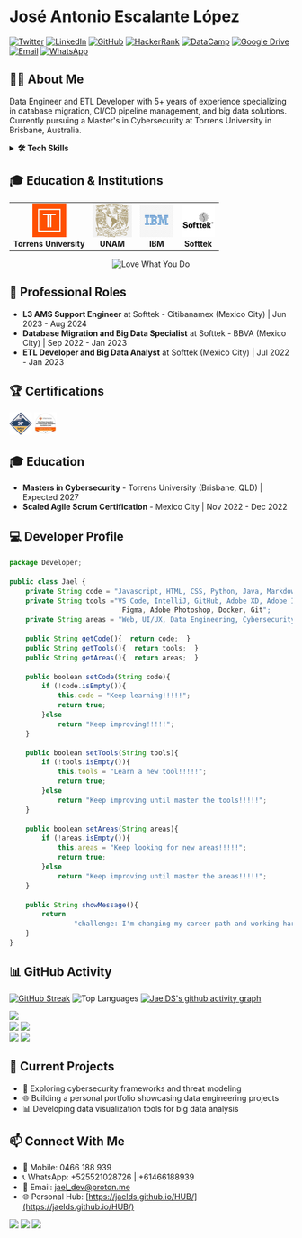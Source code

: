 # José Antonio Escalante López

[![Twitter](https://img.shields.io/badge/Twitter-@ds__jael-1DA1F2?style=for-the-badge&logo=twitter&logoColor=white)](https://x.com/ds_jael)
[![LinkedIn](https://img.shields.io/badge/LinkedIn-jaelds-0077B5?style=for-the-badge&logo=linkedin&logoColor=white)](https://www.linkedin.com/in/jaelds/)
[![GitHub](https://img.shields.io/badge/GitHub-JaelDS-333333?style=for-the-badge&logo=github&logoColor=white)](https://github.com/JaelDS/JaelDS)
[![HackerRank](https://img.shields.io/badge/HackerRank-n22j14__je-2EC866?style=for-the-badge&logo=hackerrank&logoColor=white)](https://www.hackerrank.com/profile/n22j14_je)
[![DataCamp](https://img.shields.io/badge/DataCamp-n22j14-03EF62?style=for-the-badge&logo=datacamp&logoColor=black)](https://www.datacamp.com/portfolio/n22j14)
[![Google Drive](https://img.shields.io/badge/Google%20Drive-Portfolio-4285F4?style=for-the-badge&logo=google-drive&logoColor=white)](https://drive.google.com/drive/folders/1D51z1SCafNWLlR8AeNaaqasIK-EI37MT?usp=drive_link)
[![Email](https://img.shields.io/badge/Email-jael__dev%40proton.me-8B89CC?style=for-the-badge&logo=protonmail&logoColor=white)](mailto:jael_dev@proton.me)
[![WhatsApp](https://img.shields.io/badge/WhatsApp-Chat-25D366?style=for-the-badge&logo=whatsapp&logoColor=white)](https://wa.me/+61466188939)

## 👨‍💻 About Me

Data Engineer and ETL Developer with 5+ years of experience specializing in database migration, CI/CD pipeline management, and big data solutions. Currently pursuing a Master's in Cybersecurity at Torrens University in Brisbane, Australia.

<details>
  <summary><b>🛠️ Tech Skills</b></summary>
  <br>
  
  - **Programming**: Python, SQL, Shell Scripting, Spark, Java, Javascript, HTML, CSS
  - **ETL Tools**: Informatica PowerCenter (IPC), Ab Initio, Datio
  - **Cloud & Big Data**: Google Cloud Platform (BigQuery, BigTable), Hadoop, HDFS, YARN
  - **Databases**: Oracle, Teradata, Hive
  - **Cybersecurity**: Kerberos, CyberArk, encryption, permissions management
  - **Project Management**: Agile, Scrum, Jira, CI/CD (Jenkins, Bitbucket)
  - **Tools**: VS Code, IntelliJ, GitHub, Adobe XD, Adobe Illustrator, Figma, Adobe Photoshop, Docker, Git
</details>

## 🎓 Education & Institutions

<div align="center">
  <table>
    <tr>
      <td align="center">
        <img src="img/torrens.png" height="60" alt="Torrens University"/>
        <br />
        <b>Torrens University</b>
      </td>
      <td align="center">
        <img src="img/unam.png" height="60" alt="UNAM"/>
        <br />
        <b>UNAM</b>
      </td>
      <td align="center">
        <img src="img/ibm.png" height="60" alt="IBM"/>
        <br />
        <b>IBM</b>
      </td>
      <td align="center">
        <img src="img/softtek.png" height="60" alt="Softtek"/>
        <br />
        <b>Softtek</b>
      </td>
    </tr>
  </table>
</div>

<div align="center">
  <img src="https://img.shields.io/badge/-%F0%9F%A7%A1%20Love%20What%20You%20Do-FF5722?style=for-the-badge&labelColor=FF5722&color=blue" height="40" alt="Love What You Do"/>
</div>

## 🚀 Professional Roles

- **L3 AMS Support Engineer** at Softtek - Citibanamex (Mexico City) | Jun 2023 - Aug 2024
- **Database Migration and Big Data Specialist** at Softtek - BBVA (Mexico City) | Sep 2022 - Jan 2023
- **ETL Developer and Big Data Analyst** at Softtek (Mexico City) | Jul 2022 - Jan 2023

## 🏆 Certifications

<a href="https://www.credly.com/badges/47e717f7-fd7e-400d-9f50-eba031f53618/linked_in?t=rn77jd"><img src="https://github.com/JaelDS/JaelDS/blob/main/img/certified-safe-5-practitioner.png" height="40" alt="SAFe 5 Practitioner"/></a>
<a href="https://www.informatica.com/mx/products/cloud-integration.html"><img src="https://github.com/JaelDS/JaelDS/blob/main/img/IICSS.png" height="40" alt="Cloud Data Integration for PowerCenter Developers"/></a>

## 🎓 Education

- **Masters in Cybersecurity** - Torrens University (Brisbane, QLD) | Expected 2027
- **Scaled Agile Scrum Certification** - Mexico City | Nov 2022 - Dec 2022

## 💻 Developer Profile

```javascript
package Developer;

public class Jael {
    private String code = "Javascript, HTML, CSS, Python, Java, Markdown";
    private String tools ="VS Code, IntelliJ, GitHub, Adobe XD, Adobe Illustrator, 
                            Figma, Adobe Photoshop, Docker, Git";
    private String areas = "Web, UI/UX, Data Engineering, Cybersecurity, ETL";
    
    public String getCode(){  return code;  }
    public String getTools(){  return tools;  }
    public String getAreas(){  return areas;  }
    
    public boolean setCode(String code){
        if (!code.isEmpty()){
            this.code = "Keep learning!!!!!";
            return true;
        }else
            return "Keep improving!!!!!";
    }

    public boolean setTools(String tools){
        if (!tools.isEmpty()){
            this.tools = "Learn a new tool!!!!!";
            return true;
        }else
            return "Keep improving until master the tools!!!!!";
    }

    public boolean setAreas(String areas){
        if (!areas.isEmpty()){
            this.areas = "Keep looking for new areas!!!!!";
            return true;
        }else
            return "Keep improving until master the areas!!!!!";
    }

    public String showMessage(){
        return
                "challenge: I'm changing my career path and working hard to achieve my dreams!!!!!";
    }
}
```

## 📊 GitHub Activity

[![GitHub Streak](https://github-readme-streak-stats.herokuapp.com/?user=JaelDS&theme=radical)](https://github.com/DenverCoder1/github-readme-streak-stats)
![Top Languages](https://github-readme-stats.vercel.app/api/top-langs/?username=JaelDS&layout=compact&theme=radical)
[![JaelDS's github activity graph](https://github-readme-activity-graph.vercel.app/graph?username=JaelDS&theme=github-compact)](https://github.com/ashutosh00710/github-readme-activity-graph)

<img src="https://github-profile-summary-cards.vercel.app/api/cards/profile-details?username=JaelDS&theme=radical" />

<div>
  <img src="https://github-profile-summary-cards.vercel.app/api/cards/repos-per-language?username=JaelDS&theme=radical" />
  <img src="https://github-profile-summary-cards.vercel.app/api/cards/most-commit-language?username=JaelDS&theme=radical" />
</div>

<div>
  <img src="https://github-profile-summary-cards.vercel.app/api/cards/stats?username=JaelDS&theme=radical" />
  <img src="https://github-profile-summary-cards.vercel.app/api/cards/productive-time?username=JaelDS&theme=radical" />
</div>

## 🔭 Current Projects

- 🔐 Exploring cybersecurity frameworks and threat modeling
- 🌐 Building a personal portfolio showcasing data engineering projects
- 📊 Developing data visualization tools for big data analysis

## 📫 Connect With Me

- 📱 Mobile: 0466 188 939
- 📞 WhatsApp: +525521028726 | +61466188939
- 📧 Email: [jael_dev@proton.me](mailto:jael_dev@proton.me)
- 🌐 Personal Hub: [https://jaelds.github.io/HUB/](https://jaelds.github.io/HUB/)

<a href="https://github.com/JaelDS"><img src="http://ForTheBadge.com/images/badges/built-with-love.svg" /></a>
<a href="#"><img src="https://img.shields.io/badge/Made%20with-Markdown-1f425f.svg" /></a>
<a href="mailto:n22j14.je@gmail.com" data-ajax="false"><img src="https://img.shields.io/badge/Ask%20me-anything-1abc9c.svg" /></a>
